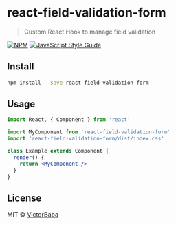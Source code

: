 # react-field-validation-form

> Custom React Hook to manage field validation

[![NPM](https://img.shields.io/npm/v/react-field-validation-form.svg)](https://www.npmjs.com/package/react-field-validation-form) [![JavaScript Style Guide](https://img.shields.io/badge/code_style-standard-brightgreen.svg)](https://standardjs.com)

## Install

```bash
npm install --save react-field-validation-form
```

## Usage

```jsx
import React, { Component } from 'react'

import MyComponent from 'react-field-validation-form'
import 'react-field-validation-form/dist/index.css'

class Example extends Component {
  render() {
    return <MyComponent />
  }
}
```

## License

MIT © [VictorBaba](https://github.com/VictorBaba)
